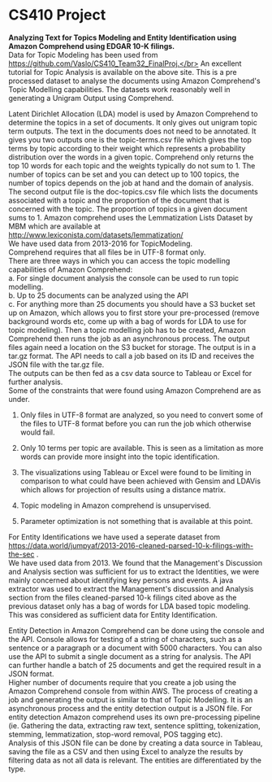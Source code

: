 # CS410 Project
<b>Analyzing Text for Topics Modeling and Entity Identification using Amazon Comprehend using EDGAR 10-K filings.</b></br>
Data for Topic Modeling has been used from https://github.com/Vaslo/CS410_Team32_FinalProj.</br>
An excellent tutorial for Topic Analysis is available on the above site. This is a pre processed dataset to analyse the documents using Amazon Comprehend's Topic Modelling capabilities. 
The datasets work reasonably well in generating a Unigram Output using Comprehend. <br>

Latent Dirichlet Allocation (LDA) model is used by Amazon Comprehend to determine the topics in a set of documents. It only gives out unigram topic term outputs. The text in the documents does not need to be annotated. It gives you two outputs one is the topic-terms.csv file which gives the top terms by topic according to their weight which represents a probability distribution over the words in a given topic. Comprehend only returns the top 10 words for each topic and the weights typically do not sum to 1. The number of topics can be set and you can detect up to 100 topics, the number of topics depends on the job at hand and the domain of analysis.
The second output file is the doc-topics.csv file which lists the documents associated with a topic and the proportion of the document that is concerned with the topic. The proportion of topics in a given document sums to 1. 
Amazon comprehend uses the Lemmatization Lists Dataset by MBM which are available at http://www.lexiconista.com/datasets/lemmatization/ <br>
We have used data from 2013-2016 for TopicModeling.<br>
Comprehend requires that all files be in UTF-8 format only. <br>
There are three ways in which you can access the topic modelling capabilities of Amazon Comprehend:<br>
  a.	For single document analysis the console can be used to run topic modelling. <br>
  b.	Up to 25 documents can be analyzed using the API<br>
  c.	For anything more than 25 documents you should have a S3 bucket set up on Amazon, which allows you to first store your pre-processed (remove background words etc, come up with a bag of words for LDA to use for topic modeling). Then a topic modelling job has to be created, Amazon Comprehend then runs the job as an asynchronous process. The output files again need a location on the S3 bucket for storage. The output is in a tar.gz format. The API needs to call a job based on its ID and receives the JSON file with the tar.gz file. <br>
The outputs can be then fed as a csv data source to Tableau or Excel for further analysis. <br>
Some of the constraints that were found using Amazon Comprehend are as under.<br>
1.	Only files in UTF-8 format are analyzed, so you need to convert some of the files to UTF-8 format before you can run the job which otherwise would fail.<br>
2.	Only 10 terms per topic are available. This is seen as a limitation as more words can provide more insight into the topic identification.<br>

3.	The visualizations using Tableau or Excel were found to be limiting in comparison to what could have been achieved with Gensim and LDAVis which allows for projection of results using a distance matrix.<br>
4.	Topic modeling in Amazon comprehend is unsupervised. <br>
5.	Parameter optimization is not something that is available at this point. <br>

For Entity Identifications we have used a seperate dataset from https://data.world/jumpyaf/2013-2016-cleaned-parsed-10-k-filings-with-the-sec . </br>
We have used data from 2013.
We found that the Management's Discussion and Analysis section was sufficient for us to extract the Identities, we were mainly concerned about identifying key persons and events. A java extractor was used to extract the Management's discussion and Analysis section from the files cleaned-parsed 10-k filings cited above as the previous dataset only has a bag of words for LDA based topic modeling. This was considered as sufficient data for Entity Identification.

Entity Detection in Amazon Comprehend can be done using the console and the API. Console allows for testing of a string of characters, such as a sentence or a paragraph or a document with 5000 characters. You can also use the API to submit a single document as a string for analysis. The API can further handle a batch of 25 documents and get the required result in a JSON format.<br> 
Higher number of documents require that you create a job using the Amazon Comprehend console from within AWS. The process of creating a job and generating the output is similar to that of Topic Modelling. It is an asynchronous process and the entity detection output is a JSON file.  For entity detection Amazon comprehend uses its own pre-processing pipeline (ie. Gathering the data, extracting raw text, sentence splitting, tokenization, stemming, lemmatization, stop-word removal, POS tagging etc). <br>
Analysis of this JSON file can be done by creating a data source in Tableau, saving the file as a CSV and then using Excel to analyze the results by filtering data as not all data is relevant. The entities are differentiated by the type. 

